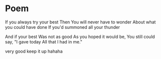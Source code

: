 # Poem
If you always try your best 
Then You will never have to wonder
About what you could have done
If you'd summoned all your thunder

And if your best
Was not as good
As you hoped it would be,
You still could say,
"I gave today
All that I had in me."

very good keep it up hahaha
